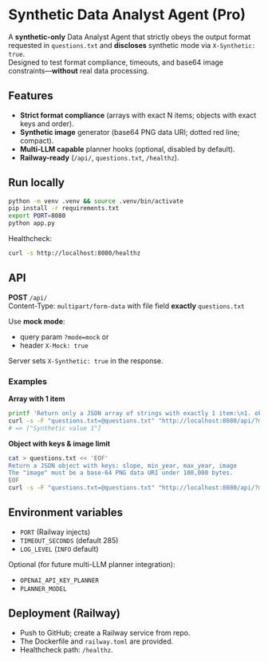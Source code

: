 # Synthetic Data Analyst Agent (Pro)

A **synthetic-only** Data Analyst Agent that strictly obeys the output format requested in `questions.txt` and **discloses** synthetic mode via `X-Synthetic: true`.  
Designed to test format compliance, timeouts, and base64 image constraints—**without** real data processing.

## Features
- **Strict format compliance** (arrays with exact N items; objects with exact keys and order).
- **Synthetic image** generator (base64 PNG data URI; dotted red line; compact).
- **Multi-LLM capable** planner hooks (optional, disabled by default).
- **Railway-ready** (`/api/`, `questions.txt`, `/healthz`).

## Run locally
```bash
python -m venv .venv && source .venv/bin/activate
pip install -r requirements.txt
export PORT=8080
python app.py
```

Healthcheck:
```bash
curl -s http://localhost:8080/healthz
```

## API
**POST** `/api/`  
Content-Type: `multipart/form-data` with file field **exactly** `questions.txt`

Use **mock mode**:
- query param `?mode=mock` or
- header `X-Mock: true`

Server sets `X-Synthetic: true` in the response.

### Examples

**Array with 1 item**
```bash
printf 'Return only a JSON array of strings with exactly 1 item:\n1. ok\n' > questions.txt
curl -s -F "questions.txt=@questions.txt" "http://localhost:8080/api/?mode=mock"
# => ["Synthetic value 1"]
```

**Object with keys & image limit**
```bash
cat > questions.txt << 'EOF'
Return a JSON object with keys: slope, min_year, max_year, image
The "image" must be a base-64 PNG data URI under 100,000 bytes.
EOF
curl -s -F "questions.txt=@questions.txt" "http://localhost:8080/api/?mode=mock" | jq .
```

## Environment variables
- `PORT` (Railway injects)
- `TIMEOUT_SECONDS` (default 285)
- `LOG_LEVEL` (`INFO` default)

Optional (for future multi-LLM planner integration):
- `OPENAI_API_KEY_PLANNER`
- `PLANNER_MODEL`

## Deployment (Railway)
- Push to GitHub; create a Railway service from repo.
- The Dockerfile and `railway.toml` are provided.
- Healthcheck path: `/healthz`.
